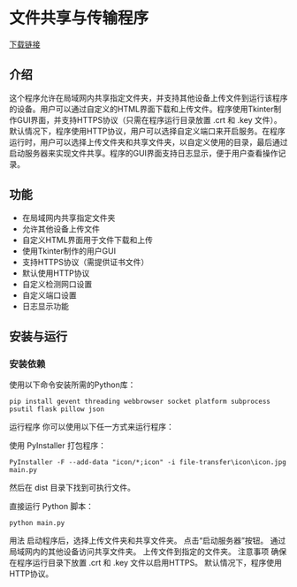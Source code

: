 # 文件共享与传输程序
[下载链接](https://github.com/WorldDawnAres/FFTUSR/releases)
## 介绍

这个程序允许在局域网内共享指定文件夹，并支持其他设备上传文件到运行该程序的设备。用户可以通过自定义的HTML界面下载和上传文件。程序使用Tkinter制作GUI界面，并支持HTTPS协议（只需在程序运行目录放置 .crt 和 .key 文件）。默认情况下，程序使用HTTP协议，用户可以选择自定义端口来开启服务。在程序运行时，用户可以选择上传文件夹和共享文件夹，以自定义使用的目录，最后通过启动服务器来实现文件共享。程序的GUI界面支持日志显示，便于用户查看操作记录。

## 功能

- 在局域网内共享指定文件夹
- 允许其他设备上传文件
- 自定义HTML界面用于文件下载和上传
- 使用Tkinter制作的用户GUI
- 支持HTTPS协议（需提供证书文件）
- 默认使用HTTP协议
- 自定义检测网口设置
- 自定义端口设置
- 日志显示功能

## 安装与运行

### 安装依赖

使用以下命令安装所需的Python库：

```
pip install gevent threading webbrowser socket platform subprocess psutil flask pillow json
```
运行程序
你可以使用以下任一方式来运行程序：

使用 PyInstaller 打包程序：
```
PyInstaller -F --add-data "icon/*;icon" -i file-transfer\icon\icon.jpg main.py
```
然后在 dist 目录下找到可执行文件。

直接运行 Python 脚本：
```
python main.py
```
用法
启动程序后，选择上传文件夹和共享文件夹。
点击“启动服务器”按钮。
通过局域网内的其他设备访问共享文件夹。
上传文件到指定的文件夹。
注意事项
确保在程序运行目录下放置 .crt 和 .key 文件以启用HTTPS。
默认情况下，程序使用HTTP协议。
